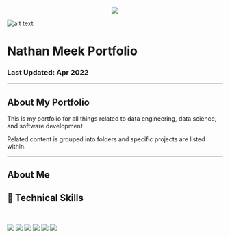 <p align="center">
  <img width=”200" height=”200" src=”https://user-images.githubusercontent.com/11877105/171330017-84def4a4-b4d7-4611-8d9c-48db1f18a5c8.png">
</p>

![alt text](https://user-images.githubusercontent.com/11877105/171330017-84def4a4-b4d7-4611-8d9c-48db1f18a5c8.png)

# Nathan Meek Portfolio

### Last Updated: Apr 2022

---

## About My Portfolio

This is my portfolio for all things related to data engineering, data science, and software development

Related content is grouped into folders and specific projects are listed within.

---

## About Me

## 💼 Technical Skills

</br>

![](https://img.shields.io/badge/Tools-React-informational?style=flat&logo=React&color=F24E1E)
![](https://img.shields.io/badge/Tools-NPM-informational?style=flat&logo=NPM&color=CB3837)
![](https://img.shields.io/badge/Tools-Heroku-informational?style=flat&logo=Heroku&color=430098)
![](https://img.shields.io/badge/Tools-Netlify-informational?style=flat&logo=netlify&color=00C7B7)
![](https://img.shields.io/badge/Tools-Git-informational?style=flat&logo=Git&color=F05032)
![](https://img.shields.io/badge/Tools-GitHub-informational?style=flat&logo=GitHub&color=181717)

<!-- [![Anurag's github stats](https://github-readme-stats.vercel.app/api?username=1nm1)](https://github.com/1nm1) -->
